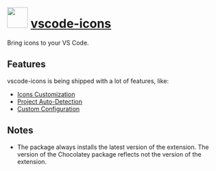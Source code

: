 # <img src="https://cdn.rawgit.com/chocolatey/chocolatey-coreteampackages/932559dcf7cd36a4055adad2dc46859c595c1e4e/icons/vscode_icons.png" width="48" height="48"/> [vscode-icons](https://chocolatey.org/packages/vscode-icons)

Bring icons to your VS Code.

## Features

vscode-icons is being shipped with a lot of features, like:

* [Icons Customization](https://github.com/vscode-icons/vscode-icons/wiki/Customization)
* [Project Auto-Detection](https://github.com/vscode-icons/vscode-icons/wiki/Pad)
* [Custom Configuration](https://github.com/vscode-icons/vscode-icons/wiki/Configuration)

## Notes

* The package always installs the latest version of the extension.
  The version of the Chocolatey package reflects not the version of the extension.
